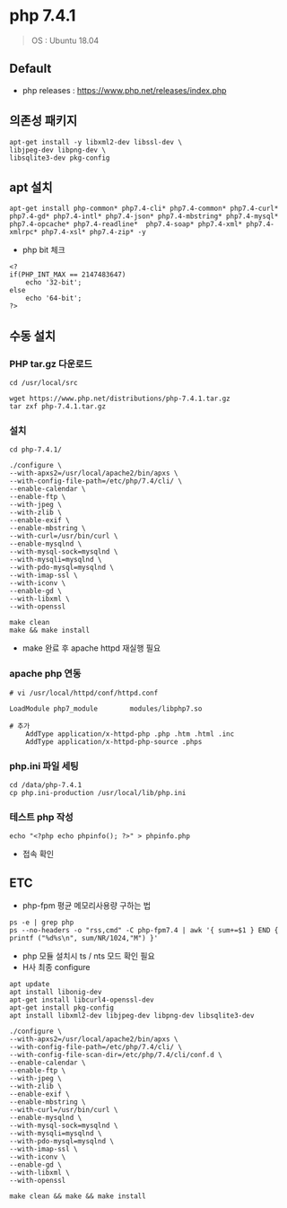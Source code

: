 # php 7.4.1
> OS : Ubuntu 18.04
 
## Default
- php releases : https://www.php.net/releases/index.php

## 의존성 패키지
```
apt-get install -y libxml2-dev libssl-dev \
libjpeg-dev libpng-dev \
libsqlite3-dev pkg-config
```
 
## apt 설치
```
apt-get install php-common* php7.4-cli* php7.4-common* php7.4-curl* php7.4-gd* php7.4-intl* php7.4-json* php7.4-mbstring* php7.4-mysql* php7.4-opcache* php7.4-readline*  php7.4-soap* php7.4-xml* php7.4-xmlrpc* php7.4-xsl* php7.4-zip* -y
```
- php bit 체크
```
<?
if(PHP_INT_MAX == 2147483647)
    echo '32-bit';
else
    echo '64-bit';
?>
```


## 수동 설치
### PHP tar.gz 다운로드
```
cd /usr/local/src

wget https://www.php.net/distributions/php-7.4.1.tar.gz
tar zxf php-7.4.1.tar.gz
```
 

### 설치
```
cd php-7.4.1/

./configure \
--with-apxs2=/usr/local/apache2/bin/apxs \
--with-config-file-path=/etc/php/7.4/cli/ \
--enable-calendar \
--enable-ftp \
--with-jpeg \
--with-zlib \
--enable-exif \
--enable-mbstring \
--with-curl=/usr/bin/curl \
--enable-mysqlnd \
--with-mysql-sock=mysqlnd \
--with-mysqli=mysqlnd \
--with-pdo-mysql=mysqlnd \
--with-imap-ssl \
--with-iconv \
--enable-gd \
--with-libxml \
--with-openssl

make clean
make && make install

```
- make 완료 후 apache httpd 재실행 필요
  
### apache php 연동
```
# vi /usr/local/httpd/conf/httpd.conf

LoadModule php7_module        modules/libphp7.so

# 추가
    AddType application/x-httpd-php .php .htm .html .inc
    AddType application/x-httpd-php-source .phps
```

### php.ini 파일 세팅
```
cd /data/php-7.4.1
cp php.ini-production /usr/local/lib/php.ini
```
### 테스트 php 작성
```
echo "<?php echo phpinfo(); ?>" > phpinfo.php
```
- 접속 확인

## ETC
- php-fpm 평균 메모리사용량 구하는 법
```
ps -e | grep php
ps --no-headers -o "rss,cmd" -C php-fpm7.4 | awk '{ sum+=$1 } END { printf ("%d%s\n", sum/NR/1024,"M") }'
```
- php 모듈 설치시 ts / nts 모드 확인 필요
- H사 최종 configure
```
apt update
apt install libonig-dev
apt-get install libcurl4-openssl-dev
apt-get install pkg-config
apt install libxml2-dev libjpeg-dev libpng-dev libsqlite3-dev

./configure \
--with-apxs2=/usr/local/apache2/bin/apxs \
--with-config-file-path=/etc/php/7.4/cli/ \
--with-config-file-scan-dir=/etc/php/7.4/cli/conf.d \
--enable-calendar \
--enable-ftp \
--with-jpeg \
--with-zlib \
--enable-exif \
--enable-mbstring \
--with-curl=/usr/bin/curl \
--enable-mysqlnd \
--with-mysql-sock=mysqlnd \
--with-mysqli=mysqlnd \
--with-pdo-mysql=mysqlnd \
--with-imap-ssl \
--with-iconv \
--enable-gd \
--with-libxml \
--with-openssl

make clean && make && make install
```

